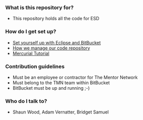 ### What is this repository for? ###

* This repository holds all the code for ESD

### How do I get set up? ###

* [Set yourself up with Eclipse and BitBucket](https://wiki.thementornetwork.com/display/CM/Setup+Yourself+Up+with+BitBucket+and+Mercurial)
* [How we manage our code repository](https://wiki.thementornetwork.com/display/CM/Code+Repository+Management+Home)
* [Mercurial Tutorial](https://wiki.thementornetwork.com/display/CM/Mercurial+Scenarios)


### Contribution guidelines ###

* Must be an employee or contractor for The Mentor Network
* Must belong to the TMN team within BitBucket
* BitBucket must be up and running ;-)

### Who do I talk to? ###

* Shaun Wood, Adam Vernatter, Bridget Samuel